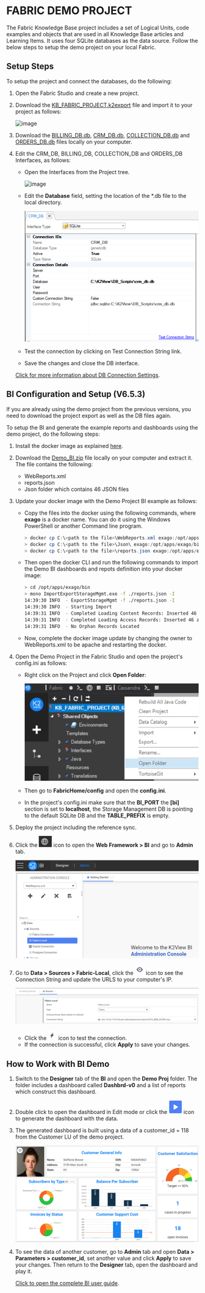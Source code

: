 # FABRIC DEMO PROJECT 

The Fabric Knowledge Base project includes a set of Logical Units, code examples and objects that are used in all Knowledge Base articles and Learning Items. It uses four SQLite databases as the data source. Follow the below steps to setup the demo project on your local Fabric.

## Setup Steps

To setup the project and connect the databases, do the following:

1. Open the Fabric Studio and create a new project.

2. Download the [KB_FABRIC_PROJECT.k2export](KB_FABRIC_PROJECT.k2export) file and import it to your project as follows:

    ![image](images/demo_proj_01.PNG)

3. Download the [BILLING_DB.db](Demo_sources/billing_db.db), [CRM_DB.db](Demo_sources/crm_db.db), [COLLECTION_DB.db](Demo_sources/collection_db.db) and [ORDERS_DB.db](Demo_sources/orders_db.db) files locally on your computer.

4. Edit the CRM_DB, BILLING_DB, COLLECTION_DB and ORDERS_DB Interfaces, as follows:
    - Open the Interfaces from the Project tree.

      ![image](images/demo_proj_02.PNG)

    - Edit the **Database** field, setting the location of the *.db file to the local directory.

      ![image](images/demo_proj_03.PNG)

    - Test the connection by clicking on Test Connection String link. 

    - Save the changes and close the DB interface.

    [Click for more information about DB Connection Settings](/articles/05_DB_interfaces/03_DB_interfaces_overview.md).


## BI Configuration and Setup (V6.5.3)

If you are already using the demo project from the previous versions, you need to download the project export as well as the DB files again.

To setup the BI and generate the example reports and dashboards using the demo project, do the following steps:

1. Install the docker image as explained [here](/articles/38_bi_integration/01_Installation.md).

2. Download the [Demo_BI.zip](Demo_BI.zip) file locally on your computer and extract it. The file contains the following:

   * WebReports.xml
   * reports.json
   * Json folder which contains 46 JSON files

3. Update your docker image with the Demo Project BI example as follows:

   <!--TBD - run the script that will update your docker image with the Demo Project BI example.-->

   * Copy the files into the docker using the following commands, where **exago** is a docker name. You can do it using the Windows PowerShell or another Command line program.

     ~~~powershell
     > docker cp C:\<path to the file>\WebReports.xml exago:/opt/apps/exago/Config
     > docker cp C:\<path to the file>\Json\ exago:/opt/apps/exago/bin/
     > docker cp C:\<path to the file>\reports.json exago:/opt/apps/exago/bin/
     ~~~

   * Then open the docker CLI and run the following commands to import the Demo BI dashboards and repots definition into your docker image:

     ~~~bash
     > cd /opt/apps/exago/bin
     > mono ImportExportStorageMgmt.exe -f ./reports.json -I
     14:39:30 INFO  - ExportStorageMgmt -f ./reports.json -I
     14:39:30 INFO  - Starting Import
     14:39:31 INFO  - Completed Loading Content Records: Inserted 46 content records, and updated 0 content records
     14:39:31 INFO  - Completed Loading Access Records: Inserted 46 access records, and updated 0 access records
     14:39:31 INFO  - No Orphan Records Located
     ~~~

   * Now, complete the docker image update by changing the owner to WebReports.xml to be apache and restarting the docker.

4. Open the Demo Project in the Fabric Studio and open the project's config.ini as follows:

   * Right click on the Project and click **Open Folder**:

     ![img](images/open_folder.PNG)

   * Then go to **FabricHome/config** and open the **config.ini**.

   * In the project's config.ini make sure that the **BI_PORT** the **[bi]** section is set to **localhost**, the Storage Management DB is pointing to the default SQLite DB and the **TABLE_PREFIX** is empty.

5. Deploy the project including the reference sync. 

6. Click the ![img](images/web_fr.PNG) icon to open the **Web Framework > BI** and go to **Admin** tab.

   ![img](images/bi_admin.PNG)

7. Go to **Data > Sources > Fabric-Local**, click the ![img](images/eye.PNG) icon to see the Connection String and update the URLS to your computer's IP. 

   ![img](images/fabric_local.PNG)

   * Click the ![img](images/test_con.PNG) icon to test the connection.
   * If the connection is successful, click **Apply** to save your changes.

## How to Work with BI Demo

1. Switch to the **Designer** tab of the **BI** and open the **Demo Proj** folder. The folder includes a dashboard called **Dashbrd-v0** and a list of reports which construct this dashboard.

2. Double click to open the dashboard in Edit mode or click the ![img](images/play.PNG) icon to generate the dashboard with the data. 

3. The generated dashboard is built using a data of a customer_id = 118 from the Customer LU of the demo project. 

   ![img](images/dashboard.PNG)

4. To see the data of another customer, go to **Admin** tab and open **Data > Parameters > customer_id**, set another value and click **Apply** to save your changes. Then return to the **Designer** tab, open the dashboard and play it.


   [Click to open the complete BI user guide](/articles/38_bi_integration/README.md).

